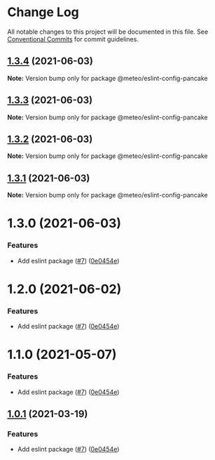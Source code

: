# Change Log

All notable changes to this project will be documented in this file.
See [Conventional Commits](https://conventionalcommits.org) for commit guidelines.

## [1.3.4](https://github.com/pancakeswap/pancake-toolkit/tree/master/packages/eslint-config-pancake/compare/@meteo/eslint-config-pancake@1.3.3...@meteo/eslint-config-pancake@1.3.4) (2021-06-03)

**Note:** Version bump only for package @meteo/eslint-config-pancake





## [1.3.3](https://github.com/pancakeswap/pancake-toolkit/tree/master/packages/eslint-config-pancake/compare/@meteo/eslint-config-pancake@1.3.2...@meteo/eslint-config-pancake@1.3.3) (2021-06-03)

**Note:** Version bump only for package @meteo/eslint-config-pancake





## [1.3.2](https://github.com/pancakeswap/pancake-toolkit/tree/master/packages/eslint-config-pancake/compare/@meteo/eslint-config-pancake@1.3.1...@meteo/eslint-config-pancake@1.3.2) (2021-06-03)

**Note:** Version bump only for package @meteo/eslint-config-pancake





## [1.3.1](https://github.com/pancakeswap/pancake-toolkit/tree/master/packages/eslint-config-pancake/compare/@meteo/eslint-config-pancake@1.3.0...@meteo/eslint-config-pancake@1.3.1) (2021-06-03)

**Note:** Version bump only for package @meteo/eslint-config-pancake





# 1.3.0 (2021-06-03)


### Features

* Add eslint package ([#7](https://github.com/pancakeswap/pancake-toolkit/tree/master/packages/eslint-config-pancake/issues/7)) ([0e0454e](https://github.com/pancakeswap/pancake-toolkit/tree/master/packages/eslint-config-pancake/commit/0e0454eb9a63e976934956dc5c66fbef2ce2017a))





# 1.2.0 (2021-06-02)


### Features

* Add eslint package ([#7](https://github.com/pancakeswap/pancake-toolkit/tree/master/packages/eslint-config-pancake/issues/7)) ([0e0454e](https://github.com/pancakeswap/pancake-toolkit/tree/master/packages/eslint-config-pancake/commit/0e0454eb9a63e976934956dc5c66fbef2ce2017a))






# 1.1.0 (2021-05-07)


### Features

* Add eslint package ([#7](https://github.com/pancakeswap/pancake-toolkit/tree/master/packages/eslint-config-pancake/issues/7)) ([0e0454e](https://github.com/pancakeswap/pancake-toolkit/tree/master/packages/eslint-config-pancake/commit/0e0454eb9a63e976934956dc5c66fbef2ce2017a))





## [1.0.1](https://github.com/pancakeswap/pancake-toolkit/tree/master/packages/eslint-config-pancake/compare/@pancakeswap-libs/eslint-config-pancake@1.0.1...@pancakeswap-libs/eslint-config-pancake@1.0.1) (2021-03-19)


### Features

* Add eslint package ([#7](https://github.com/pancakeswap/pancake-toolkit/tree/master/packages/eslint-config-pancake/issues/7)) ([0e0454e](https://github.com/pancakeswap/pancake-toolkit/tree/master/packages/eslint-config-pancake/commit/0e0454eb9a63e976934956dc5c66fbef2ce2017a))
